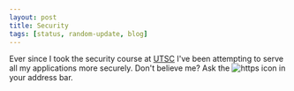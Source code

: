 ```yaml
---
layout: post
title: Security
tags: [status, random-update, blog]
---
```

Ever since I took the security course at [UTSC](https://utsc.utoronto.ca) I've been attempting to serve all my applications more securely. Don't believe me? Ask the ![https]("../img/https.png")
 icon in your address bar.
